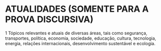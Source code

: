 # ATUALIDADES (SOMENTE PARA A PROVA DISCURSIVA)

1 Tópicos relevantes e atuais de diversas áreas, tais como segurança, transportes, política, economia, sociedade, educação, cultura, tecnologia, energia, relações internacionais, desenvolvimento sustentável e ecologia.

